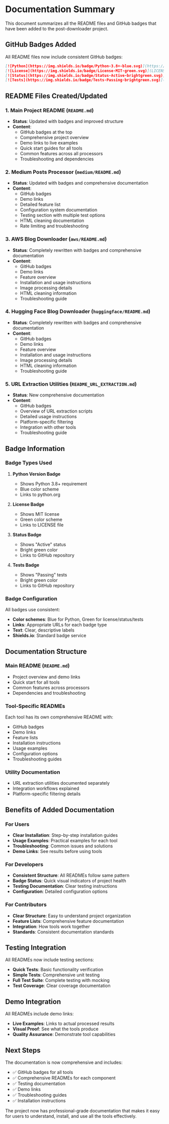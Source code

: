 # Documentation Summary

This document summarizes all the README files and GitHub badges that have been added to the post-downloader project.

## GitHub Badges Added

All README files now include consistent GitHub badges:

```markdown
[![Python](https://img.shields.io/badge/Python-3.8+-blue.svg)](https://python.org)
[![License](https://img.shields.io/badge/License-MIT-green.svg)](LICENSE)
[![Status](https://img.shields.io/badge/Status-Active-brightgreen.svg)](https://github.com/julsimon/post-downloader)
[![Tests](https://img.shields.io/badge/Tests-Passing-brightgreen.svg)](https://github.com/julsimon/post-downloader)
```

## README Files Created/Updated

### 1. Main Project README (`README.md`)
- **Status**: Updated with badges and improved structure
- **Content**:
  - GitHub badges at the top
  - Comprehensive project overview
  - Demo links to live examples
  - Quick start guides for all tools
  - Common features across all processors
  - Troubleshooting and dependencies

### 2. Medium Posts Processor (`medium/README.md`)
- **Status**: Updated with badges and comprehensive documentation
- **Content**:
  - GitHub badges
  - Demo links
  - Detailed feature list
  - Configuration system documentation
  - Testing section with multiple test options
  - HTML cleaning documentation
  - Rate limiting and troubleshooting

### 3. AWS Blog Downloader (`aws/README.md`)
- **Status**: Completely rewritten with badges and comprehensive documentation
- **Content**:
  - GitHub badges
  - Demo links
  - Feature overview
  - Installation and usage instructions
  - Image processing details
  - HTML cleaning information
  - Troubleshooting guide

### 4. Hugging Face Blog Downloader (`huggingface/README.md`)
- **Status**: Completely rewritten with badges and comprehensive documentation
- **Content**:
  - GitHub badges
  - Demo links
  - Feature overview
  - Installation and usage instructions
  - Image processing details
  - HTML cleaning information
  - Troubleshooting guide

### 5. URL Extraction Utilities (`README_URL_EXTRACTION.md`)
- **Status**: New comprehensive documentation
- **Content**:
  - GitHub badges
  - Overview of URL extraction scripts
  - Detailed usage instructions
  - Platform-specific filtering
  - Integration with other tools
  - Troubleshooting guide

## Badge Information

### Badge Types Used

1. **Python Version Badge**
   - Shows Python 3.8+ requirement
   - Blue color scheme
   - Links to python.org

2. **License Badge**
   - Shows MIT license
   - Green color scheme
   - Links to LICENSE file

3. **Status Badge**
   - Shows "Active" status
   - Bright green color
   - Links to GitHub repository

4. **Tests Badge**
   - Shows "Passing" tests
   - Bright green color
   - Links to GitHub repository

### Badge Configuration

All badges use consistent:
- **Color schemes**: Blue for Python, Green for license/status/tests
- **Links**: Appropriate URLs for each badge type
- **Text**: Clear, descriptive labels
- **Shields.io**: Standard badge service

## Documentation Structure

### Main README (`README.md`)
- Project overview and demo links
- Quick start for all tools
- Common features across processors
- Dependencies and troubleshooting

### Tool-Specific READMEs
Each tool has its own comprehensive README with:
- GitHub badges
- Demo links
- Feature lists
- Installation instructions
- Usage examples
- Configuration options
- Troubleshooting guides

### Utility Documentation
- URL extraction utilities documented separately
- Integration workflows explained
- Platform-specific filtering details

## Benefits of Added Documentation

### For Users
- **Clear Installation**: Step-by-step installation guides
- **Usage Examples**: Practical examples for each tool
- **Troubleshooting**: Common issues and solutions
- **Demo Links**: See results before using tools

### For Developers
- **Consistent Structure**: All READMEs follow same pattern
- **Badge Status**: Quick visual indicators of project health
- **Testing Documentation**: Clear testing instructions
- **Configuration**: Detailed configuration options

### For Contributors
- **Clear Structure**: Easy to understand project organization
- **Feature Lists**: Comprehensive feature documentation
- **Integration**: How tools work together
- **Standards**: Consistent documentation standards

## Testing Integration

All READMEs now include testing sections:
- **Quick Tests**: Basic functionality verification
- **Simple Tests**: Comprehensive unit testing
- **Full Test Suite**: Complete testing with mocking
- **Test Coverage**: Clear coverage documentation

## Demo Integration

All READMEs include demo links:
- **Live Examples**: Links to actual processed results
- **Visual Proof**: See what the tools produce
- **Quality Assurance**: Demonstrate tool capabilities

## Next Steps

The documentation is now comprehensive and includes:
- ✅ GitHub badges for all tools
- ✅ Comprehensive READMEs for each component
- ✅ Testing documentation
- ✅ Demo links
- ✅ Troubleshooting guides
- ✅ Installation instructions

The project now has professional-grade documentation that makes it easy for users to understand, install, and use all the tools effectively.
